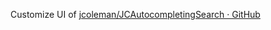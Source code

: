 Customize UI of [jcoleman/JCAutocompletingSearch · GitHub](https://github.com/jcoleman/JCAutocompletingSearch "jcoleman/JCAutocompletingSearch · GitHub")
